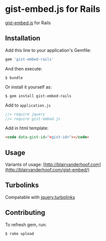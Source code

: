 # gist-embed.js for Rails

[gist-embed.js](https://github.com/blairvanderhoof/gist-embed) for Rails

## Installation

Add this line to your application's Gemfile:

```ruby
gem 'gist-embed-rails'
```

And then execute:

    $ bundle

Or install it yourself as:

    $ gem install gist-embed-rails

Add to `application.js`
```javascript
//= require jquery
//= require gist-embed.js
```

Add in html template:
```html
<code data-gist-id="<gist-id>"></code>
```

## Usage

Variants of usage: [http://blairvanderhoof.com](http://blairvanderhoof.com/gist-embed/)

## Turbolinks
Compatable with [jquery.turbolinks](https://github.com/kossnocorp/jquery.turbolinks)

## Contributing

To refresh gem, run:
```shell
$ rake upload
```
